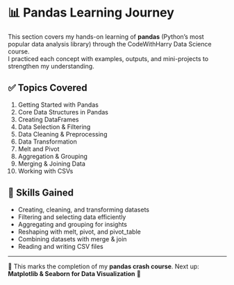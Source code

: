 # 📊 Pandas Learning Journey

This section covers my hands-on learning of **pandas** (Python’s most popular data analysis library) through the CodeWithHarry Data Science course.  
I practiced each concept with examples, outputs, and mini-projects to strengthen my understanding.  

## ✅ Topics Covered
1. Getting Started with Pandas  
2. Core Data Structures in Pandas  
3. Creating DataFrames  
4. Data Selection & Filtering  
5. Data Cleaning & Preprocessing  
6. Data Transformation  
7. Melt and Pivot  
8. Aggregation & Grouping  
9. Merging & Joining Data  
10. Working with CSVs  

## 🔧 Skills Gained
- Creating, cleaning, and transforming datasets  
- Filtering and selecting data efficiently  
- Aggregating and grouping for insights  
- Reshaping with melt, pivot, and pivot_table  
- Combining datasets with merge & join  
- Reading and writing CSV files  

---

📌 This marks the completion of my **pandas crash course**. Next up: **Matplotlib & Seaborn for Data Visualization** 🚀

